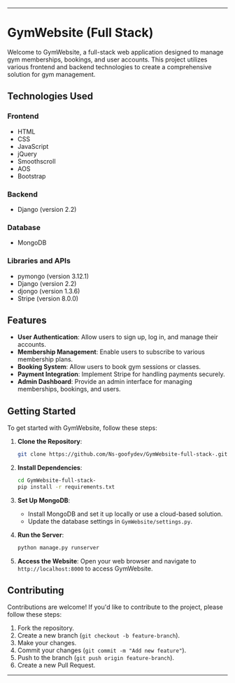 

---

# GymWebsite (Full Stack)

Welcome to GymWebsite, a full-stack web application designed to manage gym memberships, bookings, and user accounts. This project utilizes various frontend and backend technologies to create a comprehensive solution for gym management.

## Technologies Used

### Frontend
- HTML
- CSS
- JavaScript
- jQuery
- Smoothscroll
- AOS
- Bootstrap

### Backend
- Django (version 2.2)

### Database
- MongoDB

### Libraries and APIs
- pymongo (version 3.12.1)
- Django (version 2.2)
- djongo (version 1.3.6)
- Stripe (version 8.0.0)

## Features

- **User Authentication**: Allow users to sign up, log in, and manage their accounts.
- **Membership Management**: Enable users to subscribe to various membership plans.
- **Booking System**: Allow users to book gym sessions or classes.
- **Payment Integration**: Implement Stripe for handling payments securely.
- **Admin Dashboard**: Provide an admin interface for managing memberships, bookings, and users.

## Getting Started

To get started with GymWebsite, follow these steps:

1. **Clone the Repository**: 
   ```bash
   git clone https://github.com/Ns-goofydev/GymWebsite-full-stack-.git
   ```

2. **Install Dependencies**: 
   ```bash
   cd GymWebsite-full-stack-
   pip install -r requirements.txt
   ```

3. **Set Up MongoDB**: 
   - Install MongoDB and set it up locally or use a cloud-based solution.
   - Update the database settings in `GymWebsite/settings.py`.

4. **Run the Server**: 
   ```bash
   python manage.py runserver
   ```

5. **Access the Website**: 
   Open your web browser and navigate to `http://localhost:8000` to access GymWebsite.

## Contributing

Contributions are welcome! If you'd like to contribute to the project, please follow these steps:

1. Fork the repository.
2. Create a new branch (`git checkout -b feature-branch`).
3. Make your changes.
4. Commit your changes (`git commit -m "Add new feature"`).
5. Push to the branch (`git push origin feature-branch`).
6. Create a new Pull Request.


---
